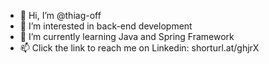 - 👋 Hi, I’m @thiag-off
- 👀 I’m interested in back-end development
- 🌱 I’m currently learning Java and Spring Framework
- 📫 Click the link to reach me on Linkedin: shorturl.at/ghjrX

<!---
thiag-off/thiag-off is a ✨ special ✨ repository because its `README.md` (this file) appears on your GitHub profile.
You can click the Preview link to take a look at your changes.
--->
